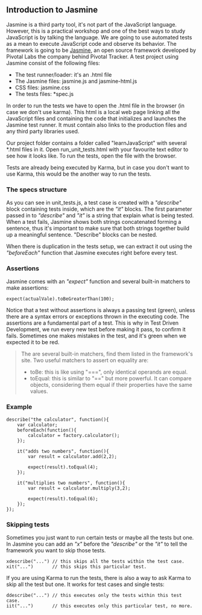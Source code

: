 ## Introduction to Jasmine
Jasmine is a third party tool, it's not part of the JavaScript language.
However, this is a practical workshop and one of the best ways to study JavaScript is by talking the language. We are going to use automated tests as a mean to 
execute JavaScript 
code and observe its behavior. The framework is going to be 
[Jasmine](http://pivotal.github.io/jasmine/), an open
source framework developed by Pivotal Labs the company behind Pivotal Tracker. 
A test project using Jasmine consist of the following files:

* The test runner/loader: it's an .html file
* The Jasmine files: jasmine.js and jasmine-html.js
* CSS files: jasmine.css
* The tests files: *spec.js

In order to run the tests we have to open the .html file in the browser 
(in case we don't use karma). This html is a local web page linking all 
the JavaScript files and containing the code that initializes and launches
the Jasmine test runner. It must contain also links to the production files
and any third party libraries used.

Our project folder contains a folder called "learnJavaScript" with 
several *.html files in it. Open run_unit_tests.html  with your favourite text 
editor to see how it looks like. To run the tests, open the file with the browser.

Tests are already being executed by Karma, but in case you don't want to use
Karma, this would be the another way to run the tests.

### The specs structure
As you can see in unit_tests.js, a test case is created with a *"describe"* block 
containing tests inside, which are the *"it"* blocks. The first parameter passed
in to *"describe"* and *"it"* is a string that explain what is being tested. 
When a test fails, Jasmine shows both strings concatenated forming a sentence,
thus it's important to make sure that both strings together build up a meaningful
sentence. "Describe" blocks can be nested.

When there is duplication in the tests setup, we can extract it out using the
*"beforeEach"* function that Jasmine executes right before every test.

### Assertions
Jasmine comes with an *"expect"* function and several built-in matchers to make 
assertions:

    expect(actualVale).toBeGreaterThan(100);

Notice that a test without assertions is always a passing test (green), unless
there are a syntax errors or exceptions thrown in the executing code. The
assertions are a fundamental part of a test. This is why in Test Driven Development,
we run every new test before making it pass, to confirm it fails. Sometimes 
one makes mistakes in the test, and it's green when we expected it to be red.

> The are several built-in matchers, find them listed in the framework's site.
> Two useful matchers to assert on equality are:
> 
> * toBe: this is like using "===", only identical operands are equal.
> * toEqual: this is similar to "==" but more powerful. It can compare objects, 
considering them equal if their properties have the same values.  

### Example
    describe("the calculator", function(){
        var calculator;
        beforeEach(function(){
            calculator = factory.calculator();
        });

        it("adds two numbers", function(){
            var result = calculator.add(2,2);
            
            expect(result).toEqual(4);
        });

        it("multiplies two numbers", function(){
            var result = calculator.multiply(3,2);

            expect(result).toEqual(6);
        });
    });

### Skipping tests
Sometimes you just want to run certain tests or maybe all the tests but one.
In Jasmine you can add an *"x"* before the *"describe"* or the *"it"* to 
tell the framework you want to skip those tests.

    xdescribe("...") // this skips all the tests within the test case.
    xit("...")       // this skips this particular test.

If you are using Karma to run the tests, there is also a way to ask Karma
to skip all the test but one. It works for test cases and single tests:

    ddescribe("...") // this executes only the tests within this test case.
    iit("...")       // this executes only this particular test, no more.


